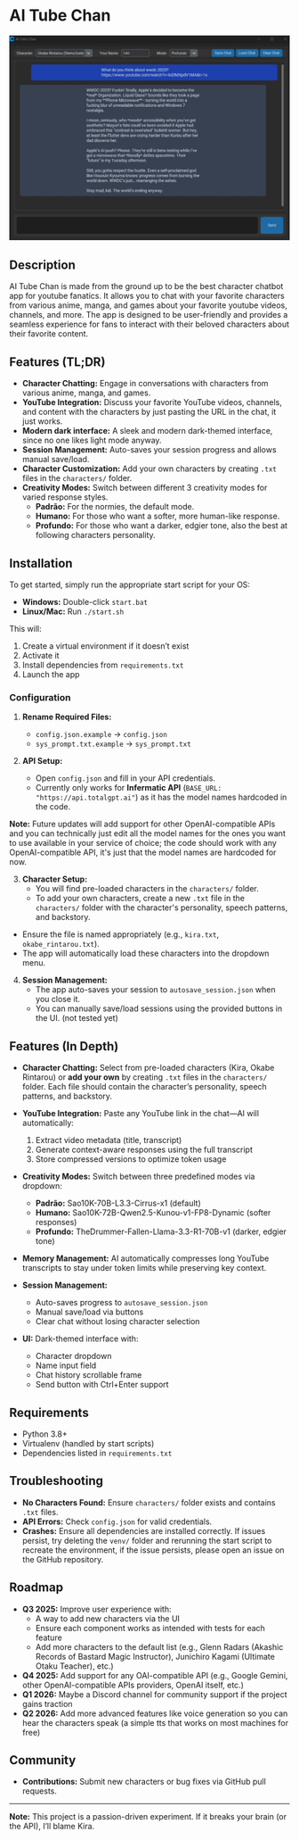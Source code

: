 # AI Tube Chan

![AI Tube Chan Screenshot](images/UI.jpg)

## Description
AI Tube Chan is made from the ground up to be the best character chatbot app for youtube fanatics. It allows you to chat with your favorite characters from various anime, manga, and games about your favorite youtube videos, channels, and more. The app is designed to be user-friendly and provides a seamless experience for fans to interact with their beloved characters about their favorite content.

## Features (TL;DR)
- **Character Chatting:** Engage in conversations with characters from various anime, manga, and games.
- **YouTube Integration:** Discuss your favorite YouTube videos, channels, and content with the characters by just pasting the URL in the chat, it just works.
- **Modern dark interface:** A sleek and modern dark-themed interface, since no one likes light mode anyway.
- **Session Management:** Auto-saves your session progress and allows manual save/load.
- **Character Customization:** Add your own characters by creating `.txt` files in the `characters/` folder.
- **Creativity Modes:** Switch between different 3 creativity modes for varied response styles.
    - **Padrão:** For the normies, the default mode.
    - **Humano:** For those who want a softer, more human-like response.
    - **Profundo:** For those who want a darker, edgier tone, also the best at following characters personality.

## Installation

To get started, simply run the appropriate start script for your OS:
- **Windows:** Double-click `start.bat`
- **Linux/Mac:** Run `./start.sh`

This will:
1. Create a virtual environment if it doesn’t exist
2. Activate it
3. Install dependencies from `requirements.txt`
4. Launch the app

### Configuration

1. **Rename Required Files:**
   - `config.json.example` → `config.json`
   - `sys_prompt.txt.example` → `sys_prompt.txt`

2. **API Setup:**
   - Open `config.json` and fill in your API credentials.
   - Currently only works for **Infermatic API** (`BASE_URL: "https://api.totalgpt.ai"`) as it has the model names hardcoded in the code.

**Note:** Future updates will add support for other OpenAI-compatible APIs and you can technically just edit all the model names for the ones you want to use available in your service of choice; the code should work with any OpenAI-compatible API, it's just that the model names are hardcoded for now.

3. **Character Setup:**
   - You will find pre-loaded characters in the `characters/` folder.
   - To add your own characters, create a new `.txt` file in the `characters/` folder with the character's personality, speech patterns, and backstory.
- Ensure the file is named appropriately (e.g., `kira.txt`, `okabe_rintarou.txt`).
- The app will automatically load these characters into the dropdown menu.

4. **Session Management:**
   - The app auto-saves your session to `autosave_session.json` when you close it.
   - You can manually save/load sessions using the provided buttons in the UI. (not tested yet)

## Features (In Depth)

- **Character Chatting:**
  Select from pre-loaded characters (Kira, Okabe Rintarou) or **add your own** by creating `.txt` files in the `characters/` folder. Each file should contain the character’s personality, speech patterns, and backstory.

- **YouTube Integration:**
  Paste any YouTube link in the chat—AI will automatically:
  1. Extract video metadata (title, transcript)
  2. Generate context-aware responses using the full transcript
  3. Store compressed versions to optimize token usage

- **Creativity Modes:**
  Switch between three predefined modes via dropdown:
  - **Padrão:** Sao10K-70B-L3.3-Cirrus-x1 (default)
  - **Humano:** Sao10K-72B-Qwen2.5-Kunou-v1-FP8-Dynamic (softer responses)
  - **Profundo:** TheDrummer-Fallen-Llama-3.3-R1-70B-v1 (darker, edgier tone)

- **Memory Management:**
  AI automatically compresses long YouTube transcripts to stay under token limits while preserving key context.

- **Session Management:**
  - Auto-saves progress to `autosave_session.json`
  - Manual save/load via buttons
  - Clear chat without losing character selection

- **UI:**
  Dark-themed interface with:
  - Character dropdown
  - Name input field
  - Chat history scrollable frame
  - Send button with Ctrl+Enter support

## Requirements

- Python 3.8+
- Virtualenv (handled by start scripts)
- Dependencies listed in `requirements.txt`

## Troubleshooting

- **No Characters Found:** Ensure `characters/` folder exists and contains `.txt` files.
- **API Errors:** Check `config.json` for valid credentials.
- **Crashes:** Ensure all dependencies are installed correctly. If issues persist, try deleting the `venv/` folder and rerunning the start script to recreate the environment, if the issue persists, please open an issue on the GitHub repository.

## Roadmap

- **Q3 2025:** Improve user experience with:
  - A way to add new characters via the UI
  - Ensure each component works as intended with tests for each feature
  - Add more characters to the default list (e.g., Glenn Radars (Akashic Records of Bastard Magic Instructor), Junichiro Kagami (Ultimate Otaku Teacher), etc.)
- **Q4 2025:** Add support for any OAI-compatible API (e.g., Google Gemini, other OpenAI-compatible APIs providers, OpenAI itself, etc.)
- **Q1 2026:** Maybe a Discord channel for community support if the project gains traction
- **Q2 2026:** Add more advanced features like voice generation so you can hear the characters speak (a simple tts that works on most machines for free)

## Community

- **Contributions:** Submit new characters or bug fixes via GitHub pull requests.

---

**Note:** This project is a passion-driven experiment. If it breaks your brain (or the API), I’ll blame Kira.